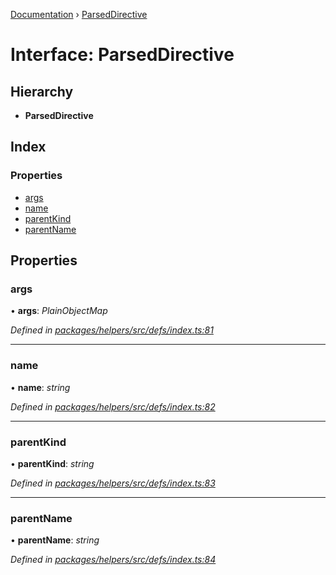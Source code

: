 [Documentation](../README.md) › [ParsedDirective](parseddirective.md)

# Interface: ParsedDirective

## Hierarchy

* **ParsedDirective**

## Index

### Properties

* [args](parseddirective.md#args)
* [name](parseddirective.md#name)
* [parentKind](parseddirective.md#parentkind)
* [parentName](parseddirective.md#parentname)

## Properties

###  args

• **args**: *PlainObjectMap*

*Defined in [packages/helpers/src/defs/index.ts:81](https://github.com/badbatch/graphql-box/blob/db0ab9f/packages/helpers/src/defs/index.ts#L81)*

___

###  name

• **name**: *string*

*Defined in [packages/helpers/src/defs/index.ts:82](https://github.com/badbatch/graphql-box/blob/db0ab9f/packages/helpers/src/defs/index.ts#L82)*

___

###  parentKind

• **parentKind**: *string*

*Defined in [packages/helpers/src/defs/index.ts:83](https://github.com/badbatch/graphql-box/blob/db0ab9f/packages/helpers/src/defs/index.ts#L83)*

___

###  parentName

• **parentName**: *string*

*Defined in [packages/helpers/src/defs/index.ts:84](https://github.com/badbatch/graphql-box/blob/db0ab9f/packages/helpers/src/defs/index.ts#L84)*
